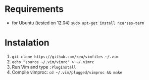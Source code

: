 # Requirements

* for Ubuntu (tested on 12.04) `sudo apt-get install ncurses-term`

# Instalation

1. `git clone https://github.com/reu/vimfiles ~/.vim`
2. `echo "source ~/.vim/vimrc" > ~/.vimrc`
3. Run Vim and type `:PlugInstall`
4. Compile vimproc: `cd ~/.vim/plugged/vimproc && make`

